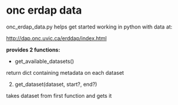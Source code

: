 # onc erdap data

onc_erdap_data.py helps get started working in python with data at:

http://dap.onc.uvic.ca/erddap/index.html

**provides 2 functions:**

- get_available_datasets()

return dict containing metadata on each dataset

2. get_dataset(dataset, start?, end?)

takes dataset from first function and gets it